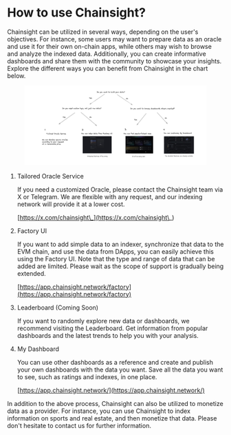 # How to use Chainsight?

Chainsight can be utilized in several ways, depending on the user's objectives. For instance, some users may want to prepare data as an oracle and use it for their own on-chain apps, while others may wish to browse and analyze the indexed data. Additionally, you can create informative dashboards and share them with the community to showcase your insights. Explore the different ways you can benefit from Chainsight in the chart below.

<figure><img src="../.gitbook/assets/Screenshot 2024-07-28 at 23.42.05.png" alt=""><figcaption></figcaption></figure>

1.  Tailored Oracle Service

    If you need a customized Oracle, please contact the Chainsight team via X or Telegram. We are flexible with any request, and our indexing network will provide it at a lower cost.

    [https://x.com/chainsight\_](https://x.com/chainsight\_)
2.  Factory UI

    If you want to add simple data to an indexer, synchronize that data to the EVM chain, and use the data from DApps, you can easily achieve this using the Factory UI. Note that the type and range of data that can be added are limited. Please wait as the scope of support is gradually being extended.

    [https://app.chainsight.network/factory](https://app.chainsight.network/factory)
3.  Leaderboard (Coming Soon)

    If you want to randomly explore new data or dashboards, we recommend visiting the Leaderboard. Get information from popular dashboards and the latest trends to help you with your analysis.
4.  My Dashboard

    You can use other dashboards as a reference and create and publish your own dashboards with the data you want. Save all the data you want to see, such as ratings and indexes, in one place.

    [https://app.chainsight.network/](https://app.chainsight.network/)

In addition to the above process, Chainsight can also be utilized to monetize data as a provider. For instance, you can use Chainsight to index information on sports and real estate, and then monetize that data. Please don't hesitate to contact us for further information.
